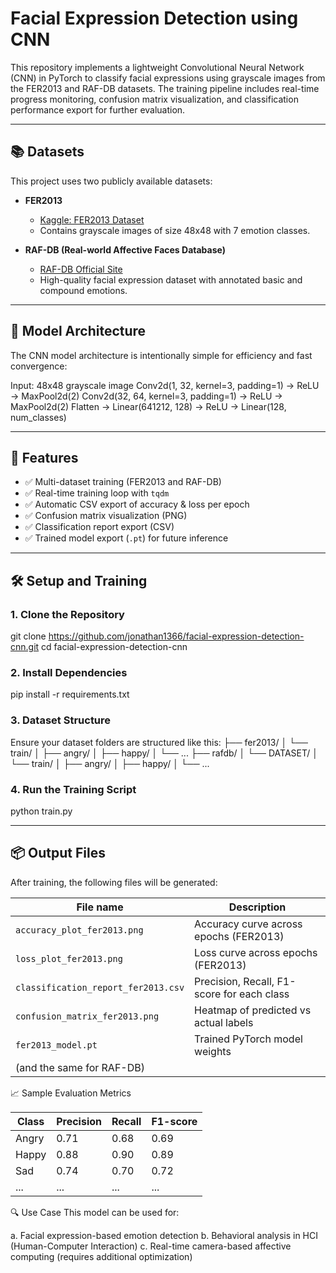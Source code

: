 # Facial Expression Detection using CNN

This repository implements a lightweight Convolutional Neural Network (CNN) in PyTorch to classify facial expressions using grayscale images from the FER2013 and RAF-DB datasets. The training pipeline includes real-time progress monitoring, confusion matrix visualization, and classification performance export for further evaluation.

---

## 📚 Datasets

This project uses two publicly available datasets:

- **FER2013**  
  - [Kaggle: FER2013 Dataset](https://www.kaggle.com/datasets/msambare/fer2013)
  - Contains grayscale images of size 48x48 with 7 emotion classes.

- **RAF-DB (Real-world Affective Faces Database)**  
  - [RAF-DB Official Site](http://www.whdeng.cn/RAF/model1.html)
  - High-quality facial expression dataset with annotated basic and compound emotions.

---

## 🧠 Model Architecture

The CNN model architecture is intentionally simple for efficiency and fast convergence:

Input: 48x48 grayscale image
Conv2d(1, 32, kernel=3, padding=1) → ReLU → MaxPool2d(2)
Conv2d(32, 64, kernel=3, padding=1) → ReLU → MaxPool2d(2)
Flatten → Linear(641212, 128) → ReLU → Linear(128, num_classes)

---

## 🚀 Features

- ✅ Multi-dataset training (FER2013 and RAF-DB)
- ✅ Real-time training loop with `tqdm`
- ✅ Automatic CSV export of accuracy & loss per epoch
- ✅ Confusion matrix visualization (PNG)
- ✅ Classification report export (CSV)
- ✅ Trained model export (`.pt`) for future inference

---

## 🛠️ Setup and Training

### 1. Clone the Repository

git clone https://github.com/jonathan1366/facial-expression-detection-cnn.git
cd facial-expression-detection-cnn

### 2. Install Dependencies
pip install -r requirements.txt

### 3. Dataset Structure
Ensure your dataset folders are structured like this:
├── fer2013/
│   └── train/
│       ├── angry/
│       ├── happy/
│       └── ...
├── rafdb/
│   └── DATASET/
│       └── train/
│           ├── angry/
│           ├── happy/
│           └── ...

### 4. Run the Training Script
python train.py

---

## 📦 Output Files
After training, the following files will be generated:

| File name                           | Description                                |
| ----------------------------------- | ------------------------------------------ |
| `accuracy_plot_fer2013.png`         | Accuracy curve across epochs (FER2013)     |
| `loss_plot_fer2013.png`             | Loss curve across epochs (FER2013)         |
| `classification_report_fer2013.csv` | Precision, Recall, F1-score for each class |
| `confusion_matrix_fer2013.png`      | Heatmap of predicted vs actual labels      |
| `fer2013_model.pt`                  | Trained PyTorch model weights              |
| (and the same for RAF-DB)           |                                            |

📈 Sample Evaluation Metrics

| Class | Precision | Recall | F1-score |
| ----- | --------- | ------ | -------- |
| Angry | 0.71      | 0.68   | 0.69     |
| Happy | 0.88      | 0.90   | 0.89     |
| Sad   | 0.74      | 0.70   | 0.72     |
| ...   | ...       | ...    | ...      |

🔍 Use Case
This model can be used for:

a. Facial expression-based emotion detection
b. Behavioral analysis in HCI (Human-Computer Interaction)
c. Real-time camera-based affective computing (requires additional optimization)



